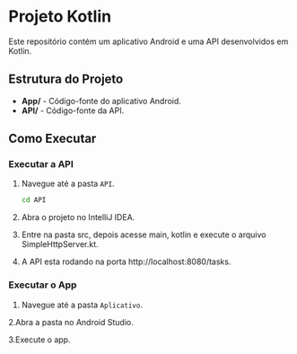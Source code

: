 # Projeto Kotlin

Este repositório contém um aplicativo Android e uma API desenvolvidos em Kotlin.

## Estrutura do Projeto

- **App/** - Código-fonte do aplicativo Android.
- **API/** - Código-fonte da API.

## Como Executar

### Executar a API

1. Navegue até a pasta `API`.
   ```bash
   cd API
2. Abra o projeto no IntelliJ IDEA.

3. Entre na pasta src, depois acesse main, kotlin e execute o arquivo SimpleHttpServer.kt.

4. A API esta rodando na porta http://localhost:8080/tasks.

### Executar o App

1. Navegue até a pasta `Aplicativo`.

2.Abra a pasta no Android Studio.

3.Execute o app.
